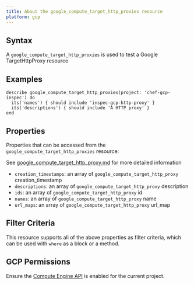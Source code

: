 ```yaml
---
title: About the google_compute_target_http_proxies resource
platform: gcp
---
```


## Syntax
A `google_compute_target_http_proxies` is used to test a Google TargetHttpProxy resource

## Examples
```
describe google_compute_target_http_proxies(project: 'chef-gcp-inspec') do
  its('names') { should include 'inspec-gcp-http-proxy' }
  its('descriptions') { should include 'A HTTP proxy' }
end
```

## Properties
Properties that can be accessed from the `google_compute_target_http_proxies` resource:

See [google_compute_target_http_proxy.md](google_compute_target_http_proxy.md) for more detailed information
  * `creation_timestamps`: an array of `google_compute_target_http_proxy` creation_timestamp
  * `descriptions`: an array of `google_compute_target_http_proxy` description
  * `ids`: an array of `google_compute_target_http_proxy` id
  * `names`: an array of `google_compute_target_http_proxy` name
  * `url_maps`: an array of `google_compute_target_http_proxy` url_map

## Filter Criteria
This resource supports all of the above properties as filter criteria, which can be used
with `where` as a block or a method.

## GCP Permissions

Ensure the [Compute Engine API](https://console.cloud.google.com/apis/library/compute.googleapis.com/) is enabled for the current project.
